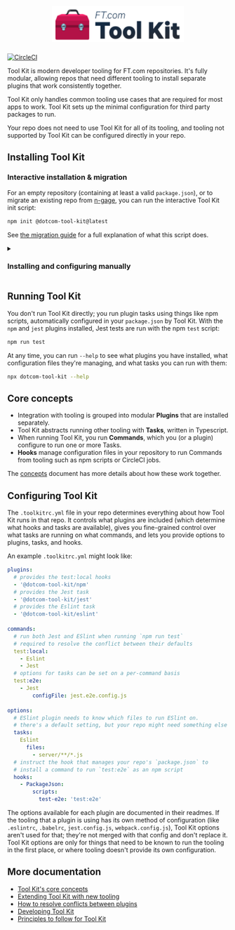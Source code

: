 <h1 align="center">
   <img alt="FT.com Tool Kit" src="etc/logo.svg" width="300">
</h1>

[![CircleCI](https://dl.circleci.com/status-badge/img/gh/Financial-Times/dotcom-tool-kit/tree/main.svg?style=svg)](https://dl.circleci.com/status-badge/redirect/gh/Financial-Times/dotcom-tool-kit/tree/main)

Tool Kit is modern developer tooling for FT.com repositories. It's fully modular, allowing repos that need different tooling to install separate plugins that work consistently together.

Tool Kit only handles common tooling use cases that are required for most apps to work. Tool Kit sets up the minimal configuration for third party packages to run.

Your repo does not need to use Tool Kit for all of its tooling, and tooling not supported by Tool Kit can be configured directly in your repo.

## Installing Tool Kit

### Interactive installation & migration

For an empty repository (containing at least a valid `package.json`), or to migrate an existing repo from [n-gage](https://github.com/financial-times/n-gage), you can run the interactive Tool Kit init script:

```sh
npm init @dotcom-tool-kit@latest
```

See [the migration guide](./docs/migrating-to-tool-kit.md) for a full explanation of what this script does.

<details><summary>

### Installing and configuring manually

</summary>

Install the core of Tool Kit as a `devDependency`:

```sh
npm install --save-dev dotcom-tool-kit
```

On its own, Tool Kit doesn't do anything, so you'll need to install some [plugins](./plugins) to give it functionality. For example, if you want to run Jest tests with `npm run test` via Tool Kit, you can install the `jest` and `npm` plugins:

```sh
npm install --save-dev @dotcom-tool-kit/npm @dotcom-tool-kit/jest
```

Add a `.toolkitrc.yml` to the root of your repository to include these plugins:

```yml
plugins:
  - '@dotcom-tool-kit/npm'
  - '@dotcom-tool-kit/jest'
```

Every time you change your `.toolkitrc.yml`, e.g. adding or removing a plugin or [configuring](#configuring-tool-kit) a hook, you should tell Tool Kit to install configuration files in your repository:

```sh
npx dotcom-tool-kit --install
```

</details>

## Running Tool Kit

You don't run Tool Kit directly; you run plugin tasks using things like npm scripts, automatically configured in your `package.json` by Tool Kit. With the `npm` and `jest` plugins installed, Jest tests are run with the npm `test` script:

```sh
npm run test
```

At any time, you can run `--help` to see what plugins you have installed, what configuration files they're managing, and what tasks you can run with them:

```sh
npx dotcom-tool-kit --help
```

## Core concepts

- Integration with tooling is grouped into modular **Plugins** that are installed separately.
- Tool Kit abstracts running other tooling with **Tasks**, written in Typescript.
- When running Tool Kit, you run **Commands**, which you (or a plugin) configure to run one or more Tasks.
- **Hooks** manage configuration files in your repository to run Commands from tooling such as npm scripts or CircleCI jobs.

The [concepts](./docs/concepts.md) document has more details about how these work together.

## Configuring Tool Kit

The `.toolkitrc.yml` file in your repo determines everything about how Tool Kit runs in that repo. It controls what plugins are included (which determine what hooks and tasks are available), gives you fine-grained control over what tasks are running on what commands, and lets you provide options to plugins, tasks, and hooks.

An example `.toolkitrc.yml` might look like:

```yml
plugins:
  # provides the test:local hooks
  - '@dotcom-tool-kit/npm'
  # provides the Jest task
  - '@dotcom-tool-kit/jest'
  # provides the Eslint task
  - '@dotcom-tool-kit/eslint'

commands:
  # run both Jest and ESlint when running `npm run test`
  # required to resolve the conflict between their defaults
  test:local:
    - Eslint
    - Jest
  # options for tasks can be set on a per-command basis
  test:e2e:
    - Jest
        configFile: jest.e2e.config.js

options:
  # ESlint plugin needs to know which files to run ESlint on.
  # there's a default setting, but your repo might need something else
  tasks:
    Eslint
      files:
        - server/**/*.js
  # instruct the hook that manages your repo's `package.json` to
  # install a command to run `test:e2e` as an npm script
  hooks:
    - PackageJson:
        scripts:
          test-e2e: 'test:e2e'
```

The options available for each plugin are documented in their readmes. If the tooling that a plugin is using has its own method of configuration (like `.eslintrc`, `.babelrc`, `jest.config.js`, `webpack.config.js`), Tool Kit options aren't used for that; they're not merged with that config and don't replace it. Tool Kit options are only for things that need to be known to run the tooling in the first place, or where tooling doesn't provide its own configuration.

## More documentation

- [Tool Kit's core concepts](./docs/concepts.md)
- [Extending Tool Kit with new tooling](./docs/extending-tool-kit.md)
- [How to resolve conflicts between plugins](./docs/resolving-plugin-conflicts.md)
- [Developing Tool Kit](./docs/developing-tool-kit.md)
- [Principles to follow for Tool Kit](./docs/tool-kit-principles.md)
